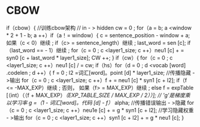 # CBOW
if（cbow）{ //训练cbow架构
	// in - > hidden
	cw = 0 ;
	for（a = b; a <window * 2 + 1 - b; a ++）if（a！= window）{
	c = sentence_position - window + a;
	如果（c < 0）继续 ;
	if（c> = sentence_length）继续 ;
	last_word = sen [c];
	if（last_word == - 1）继续 ;
	for（c = 0 ; c <layer1_size; c ++）neu1 [c] + = syn0 [c + last_word * layer1_size];
	CW ++;
	}
	if（cw）{
	for（c = 0 ; c <layer1_size; c ++）neu1 [c] / = cw;
	if（hs）for（d = 0 ; d <vocab [word] .codelen ; d ++）{
	f = 0 ;
	l2 =词汇[word]。point [d] * layer1_size;
	//传播隐藏 - >输出
	for（c = 0 ; c <layer1_size; c ++）f + = neu1 [c] * syn1 [c + l2];
	if（f <= -MAX_EXP）继续 ;
	否则， 如果（f> = MAX_EXP）继续 ;
	else f = expTable [（int）（（f + MAX_EXP）*（EXP_TABLE_SIZE / MAX_EXP / 2））];
	// 'g'是梯度乘以学习率
	g =（1 - 词汇[word]。代码 [d] - f）* alpha;
	//传播错误输出 - >隐藏
	for（c = 0 ; c <layer1_size; c ++）neu1e [c] + = g * syn1 [c + l2];
	//学习隐藏权重 - >输出
	for（c = 0 ; c <layer1_size; c ++）syn1 [c + l2] + = g * neu1 [c];
	}
